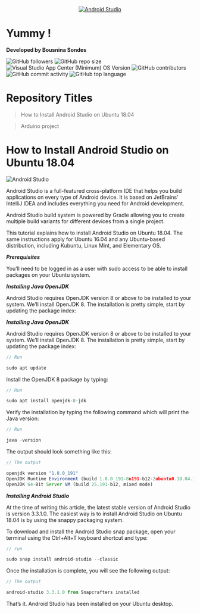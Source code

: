 <center><a href="https://developer.android.com/studio"><img src="https://www.xda-developers.com/files/2018/06/android-studio-featured-810x298_c.png" title="Android Studio" alt="Android Studio"></a></center>

# Yummy !

**Developed by Bousnina Sondes**

<img alt="GitHub followers" src="https://img.shields.io/github/followers/kalifiabillal?color=yellow&label=kalifiabillal&style=for-the-badge">   <img alt="GitHub repo size" src="https://img.shields.io/github/repo-size/kalifiabillal/Android-Arduino-Automotive?style=for-the-badge">   <img alt="Visual Studio App Center (Minimum) OS Version" src="https://img.shields.io/visual-studio-app-center/releases/osver/kalifiabillal/Android-Arduino-Automotive/a87b9e745655355612fff4418953e0c3f7074250?style=for-the-badge">   <img alt="GitHub contributors" src="https://img.shields.io/github/contributors/Kalifiabillal/Android-Arduino-Automotive?color=green&style=for-the-badge">   <img alt="GitHub commit activity" src="https://img.shields.io/github/commit-activity/y/kalifiabillal/Android-Arduino-Automotive?style=for-the-badge">   <img alt="GitHub top language" src="https://img.shields.io/github/languages/top/Kalifiabillal/Android-Arduino-Automotive?color=pink&logo=pink&style=for-the-badge">
# Repository Titles

> How to Install Android Studio on Ubuntu 18.04

> Arduino project

# How to Install Android Studio on Ubuntu 18.04

![Android Studio](https://www.mindinventory.com/blog/wp-content/uploads/2020/03/Android-studio-36-1520x500.png)

Android Studio is a full-featured cross-platform IDE that helps you build applications on every type of Android device. It is based on JetBrains’ IntelliJ IDEA and includes everything you need for Android development.

Android Studio build system is powered by Gradle allowing you to create multiple build variants for different devices from a single project.

This tutorial explains how to install Android Studio on Ubuntu 18.04. The same instructions apply for Ubuntu 16.04 and any Ubuntu-based distribution, including Kubuntu, Linux Mint, and Elementary OS.

***Prerequisites***

You’ll need to be logged in as a user with sudo access to be able to install packages on your Ubuntu system.

***Installing Java OpenJDK***

Android Studio requires OpenJDK version 8 or above to be installed to your system.
We’ll install OpenJDK 8. The installation is pretty simple, start by updating the package index:

***Installing Java OpenJDK***

Android Studio requires OpenJDK version 8 or above to be installed to your system.
We’ll install OpenJDK 8. The installation is pretty simple, start by updating the package index:

```javascript
// Run

sudo apt update

```
Install the OpenJDK 8 package by typing:

```javascript
// Run

sudo apt install openjdk-8-jdk

```
Verify the installation by typing the following command which will print the Java version:

```javascript
// Run

java -version

```

The output should look something like this:

```javascript
// The output

openjdk version "1.8.0_191"
OpenJDK Runtime Environment (build 1.8.0_191-8u191-b12-2ubuntu0.18.04.1-b12)
OpenJDK 64-Bit Server VM (build 25.191-b12, mixed mode)

```
***Installing Android Studio***

At the time of writing this article, the latest stable version of Android Studio is version 3.3.1.0. The easiest way is to install Android Studio on Ubuntu 18.04 is by using the snappy packaging system.

To download and install the Android Studio snap package, open your terminal using the Ctrl+Alt+T keyboard shortcut and type:

```javascript
// run

sudo snap install android-studio --classic

```
Once the installation is complete, you will see the following output:

```javascript
// The output

android-studio 3.3.1.0 from Snapcrafters installed
```
That’s it. Android Studio has been installed on your Ubuntu desktop.
